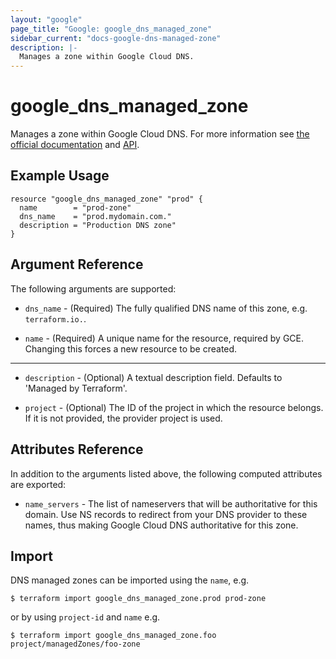 ```yaml
---
layout: "google"
page_title: "Google: google_dns_managed_zone"
sidebar_current: "docs-google-dns-managed-zone"
description: |-
  Manages a zone within Google Cloud DNS.
---
```


# google\_dns\_managed_zone

Manages a zone within Google Cloud DNS. For more information see [the official documentation](https://cloud.google.com/dns/zones/) and
[API](https://cloud.google.com/dns/api/v1/managedZones).

## Example Usage

```hcl
resource "google_dns_managed_zone" "prod" {
  name        = "prod-zone"
  dns_name    = "prod.mydomain.com."
  description = "Production DNS zone"
}
```

## Argument Reference

The following arguments are supported:

* `dns_name` - (Required) The fully qualified DNS name of this zone, e.g. `terraform.io.`.

* `name` - (Required) A unique name for the resource, required by GCE.
    Changing this forces a new resource to be created.

- - -

* `description` - (Optional) A textual description field. Defaults to 'Managed by Terraform'.

* `project` - (Optional) The ID of the project in which the resource belongs. If it
    is not provided, the provider project is used.

## Attributes Reference

In addition to the arguments listed above, the following computed attributes are
exported:

* `name_servers` - The list of nameservers that will be authoritative for this
    domain. Use NS records to redirect from your DNS provider to these names,
    thus making Google Cloud DNS authoritative for this zone.

## Import

DNS managed zones can be imported using the `name`, e.g.

```
$ terraform import google_dns_managed_zone.prod prod-zone
```

or by using `project-id` and `name` e.g.

```
$ terraform import google_dns_managed_zone.foo project/managedZones/foo-zone
```